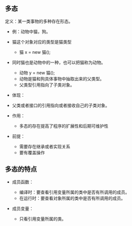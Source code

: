 ## 多态
定义：某一类事物的多种存在形态。

* 例：动物中猫，狗。
* 猫这个对象对应的类型是猫类型
	* 猫 x = new 猫();
* 同时猫也是动物中的一种，也可以把猫称为动物。
	* 动物 y = new 猫();
	* 动物是猫和狗具体事物中抽取出来的父类型。
	* 父类型引用指向了子类对象。

* 体现：
* 父类或者接口的引用指向或者接收自己的子类对象。

* 作用：
	* 多态的存在提高了程序的扩展性和后期可维护性

* 前提：
	* 需要存在继承或者实现关系
	* 要有覆盖操作

## 多态的特点

* 成员函数：
	* 编译时：要查看引用变量所属的类中是否有所调用的成员。
	* 在运行时：要查看对象所属的类中是否有所调用的成员。

* 成员变量：
	* 只看引用变量所属的类。